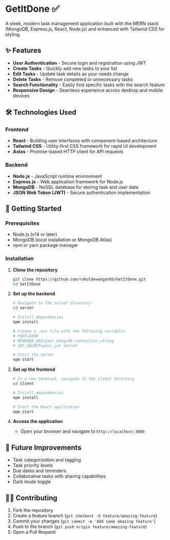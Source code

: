 # GetItDone ✅

A sleek, modern task management application built with the MERN stack (MongoDB, Express.js, React, Node.js) and enhanced with Tailwind CSS for styling.

## ✨ Features

- **User Authentication** - Secure login and registration using JWT
- **Create Tasks** - Quickly add new tasks to your list
- **Edit Tasks** - Update task details as your needs change
- **Delete Tasks** - Remove completed or unnecessary tasks
- **Search Functionality** - Easily find specific tasks with the search feature
- **Responsive Design** - Seamless experience across desktop and mobile devices

## 🛠️ Technologies Used

### Frontend
- **React** - Building user interfaces with component-based architecture
- **Tailwind CSS** - Utility-first CSS framework for rapid UI development
- **Axios** - Promise-based HTTP client for API requests

### Backend
- **Node.js** - JavaScript runtime environment
- **Express.js** - Web application framework for Node.js
- **MongoDB** - NoSQL database for storing task and user data
- **JSON Web Token (JWT)** - Secure authentication implementation

## 🚀 Getting Started

### Prerequisites
- Node.js (v14 or later)
- MongoDB (local installation or MongoDB Atlas)
- npm or yarn package manager

### Installation

1. **Clone the repository**
   ```bash
   git clone https://github.com/rahuldewangan05/GetItDone.git
   cd GetItDone
   ```

2. **Set up the backend**
   ```bash
   # Navigate to the server directory
   cd server

   # Install dependencies
   npm install

   # Create a .env file with the following variables
   # PORT=5000
   # MONGODB_URI=your_mongodb_connection_string
   # JWT_SECRET=your_jwt_secret

   # Start the server
   npm start
   ```

3. **Set up the frontend**
   ```bash
   # In a new terminal, navigate to the client directory
   cd client

   # Install dependencies
   npm install

   # Start the React application
   npm start
   ```

4. **Access the application**
   - Open your browser and navigate to `http://localhost:3000`


## 🔄 Future Improvements

- Task categorization and tagging
- Task priority levels
- Due dates and reminders
- Collaborative tasks with sharing capabilities
- Dark mode toggle

## 👨‍💻 Contributing

1. Fork the repository
2. Create a feature branch (`git checkout -b feature/amazing-feature`)
3. Commit your changes (`git commit -m 'Add some amazing feature'`)
4. Push to the branch (`git push origin feature/amazing-feature`)
5. Open a Pull Request
